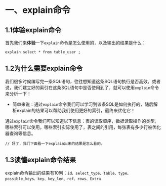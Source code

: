# 一、explain命令

## 1.1体验explain命令

首先我们来**体验**一下`explain`命令是怎么使用的，以及输出的结果是什么：

```mysql
explain select * from table_user ;
```

## 1.2为什么需要explain命令

我们很多时候编写完一条SQL语句，往往想知道这条SQL语句执行是否高效。或者说，我们建立好的索引在这条SQL语句中是否使用到了，就可以使用`explain`命令来分析一下！

- 简单来说：通过`explain`命令我们可以学习到该条SQL是如何执行的，随后解析explain的结果可以帮助我们使用更好的索引，最终来优化它！

通过`explain`命令我们可以知道以下信息：表的读取顺序，数据读取操作的类型，哪些索引可以使用，哪些索引实际使用了，表之间的引用，每张表有多少行被优化器查询等信息。

```
// 好了，我们下面看一下explain出来的结果是怎么看的。
```

## 1.3读懂explain命令结果

explain命令输出的结果有10列：`id、select_type、table、type、possible_keys、key、key_len、ref、rows、Extra`

